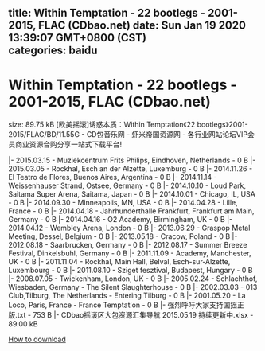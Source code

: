 
title: Within Temptation - 22 bootlegs - 2001-2015, FLAC (CDbao.net)
date: Sun Jan 19 2020 13:39:07 GMT+0800 (CST)    
categories: baidu
---

# Within Temptation - 22 bootlegs - 2001-2015, FLAC (CDbao.net)
size: 89.75 kB
 [欧美摇滚]诱惑本质：Within Temptation《22 bootlegs》2001-2015/FLAC/BD/11.55G - CD包音乐网 - 虾米帝国资源网 - 各行业网站论坛VIP会员商业资源合购分享一站式下载平台!
 
|- 2015.03.15 - Muziekcentrum Frits Philips, Eindhoven, Netherlands - 0 B
|- 2015.03.05 - Rockhal, Esch an der Alzette, Luxemburg - 0 B
|- 2014.11.26 - El Teatro de Flores, Buenos Aires, Argentina - 0 B
|- 2014.11.14 - Weissenhauser Strand, Ostsee, Germany - 0 B
|- 2014.10.10 - Loud Park, Saitama Super Arena, Saitama, Japan - 0 B
|- 2014.10.01 - Chicago, IL, USA - 0 B
|- 2014.09.30 - Minneapolis, MN, USA - 0 B
|- 2014.04.28 - Lille, France - 0 B
|- 2014.04.18 - Jahrhunderthalle Frankfurt, Frankfurt am Main, Germany - 0 B
|- 2014.04.16 - O2 Academy, Birmingham, UK - 0 B
|- 2014.04.12 - Wembley Arena, London - 0 B
|- 2013.06.29 - Graspop Metal Meeting, Dessel, Belgium - 0 B
|- 2013.05.18 - Cracow, Poland - 0 B
|- 2012.08.18 - Saarbrucken, Germany - 0 B
|- 2012.08.17 - Summer Breeze Festival, Dinkelsbuhl, Germany - 0 B
|- 2011.11.09 - Academy, Manchester, UK - 0 B
|- 2011.11.04 - Rockhal, Main Hall, Belval, Esch-sur-Alzette, Luxembourg - 0 B
|- 2011.08.10 - Sziget fesztival, Budapest, Hungary - 0 B
|- 2008.07.05 - Twickenham, London, UK - 0 B
|- 2005.02.24 - Schlachthof, Wiesbaden, Germany - The Silent Slaughterhouse - 0 B
|- 2002.03.03 - 013 Club,Tilburg, The Netherlands - Entering Tilburg - 0 B
|- 2001.05.20 - La Loco, Paris, France - France Temptation - 0 B
|- 强烈呼吁大家支持国摇正版.txt - 753 B
|- CDbao摇滚区大包资源汇集导航 2015.05.19 持续更新中.xlsx - 89.00 kB

[How to download](https://bpcam.bemobtrk.com/go/2ceec3aa-1ca2-46d6-b9ff-aaa5c184517c?jno=5388)